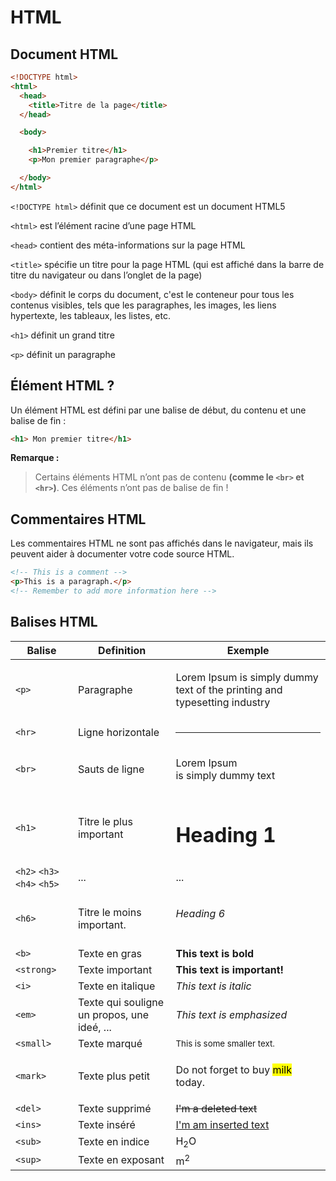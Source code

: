 

# HTML
## Document HTML
```html
<!DOCTYPE html>
<html>
  <head>
    <title>Titre de la page</title>
  </head>

  <body>

    <h1>Premier titre</h1>
    <p>Mon premier paragraphe</p>

  </body>
</html>
```


<div class="text-sm ml-2">

`<!DOCTYPE html>` définit que ce document est un document HTML5

`<html>` est l’élément racine d’une page HTML

`<head>` contient des méta-informations sur la page HTML

`<title>` spécifie un titre pour la page HTML (qui est affiché dans la barre de titre du navigateur ou dans l’onglet de la page)

`<body>` définit le corps du document, c'est le conteneur pour tous les contenus visibles, tels que  les paragraphes, les images, les liens hypertexte, les tableaux, les
listes, etc.

`<h1>` définit un grand titre

`<p>` définit un paragraphe


## Élément HTML ?

Un élément HTML est défini par une balise de début, du contenu et une balise de fin :

```html
<h1> Mon premier titre</h1>
```

**Remarque :**

> Certains éléments HTML n’ont pas de contenu **(comme le `<br>` et `<hr>`)**.
> Ces éléments n’ont pas de balise de fin !

## Commentaires HTML

Les commentaires HTML ne sont pas affichés dans le navigateur, mais ils peuvent aider à documenter votre code source HTML.
  ```html
  <!-- This is a comment -->
  <p>This is a paragraph.</p>
  <!-- Remember to add more information here -->
  ```


## Balises HTML


Balise | Definition | Exemple
---------|----------|---------
 `<p>` | Paragraphe |     <p>Lorem Ipsum is simply dummy text of the printing and typesetting industry</p>
 `<hr>` | Ligne horizontale | <hr>
 `<br>` | Sauts de ligne | <p>Lorem Ipsum <br>is simply dummy text</p>
 `<h1>` | Titre le plus important | <h1>Heading 1</h1>
 `<h2>` `<h3>`  `<h4>` `<h5>`    | ... | ...
 `<h6>` | Titre le moins important. | <h6>Heading 6</h6>
 `<b>` | Texte en gras|   <b>This text is bold</b>
 `<strong>` | Texte important|  <strong>This text is important!</strong>
 `<i>` | Texte en italique|  <i>This text is italic</i>
 `<em>` | Texte qui souligne un propos, une ideé, ...| <em>This text is emphasized</em>
 `<small>` | Texte marqué| <small>This is some smaller text.</small>
 `<mark>` | Texte plus petit| <p>Do not forget to buy <mark>milk</mark> today.</p>
 `<del>` | Texte supprimé| <del>I'm a deleted text</del>
 `<ins>` | Texte inséré| <ins>I'm am inserted text</ins>
 `<sub>` | Texte en indice| H<sub>2</sub>O
 `<sup>` | Texte en exposant| m<sup>2</sup>